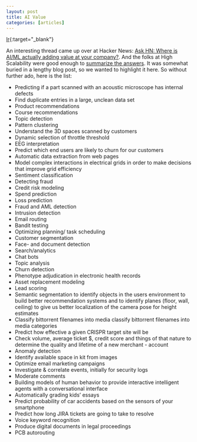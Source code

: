 ```yaml
---
layout: post
title: AI Value
categories: [articles]
---
```


[Ir](https://www.fast.ai/2016/12/29/uses-of-ai/){:target="_blank"}

An interesting thread came up over at Hacker News: [Ask HN: Where is AI/ML actually adding value at your company?](https://news.ycombinator.com/item?id=13159908). And the folks at High Scalability were good enough to [summarize the answers](http://highscalability.com/blog/2016/12/23/stuff-the-internet-says-on-scalability-for-december-23rd-201.html). It was somewhat buried in a lengthy blog post, so we wanted to highlight it here. So without further ado, here is the list:

<!--more-->

- Predicting if a part scanned with an acoustic microscope has internal defects
- Find duplicate entries in a large, unclean data set
- Product recommendations
- Course recommendations
- Topic detection
- Pattern clustering
- Understand the 3D spaces scanned by customers
- Dynamic selection of throttle threshold
- EEG interpretation
- Predict which end users are likely to churn for our customers
- Automatic data extraction from web pages
- Model complex interactions in electrical grids in order to make decisions that improve grid efficiency
- Sentiment classification
- Detecting fraud
- Credit risk modeling
- Spend prediction
- Loss prediction
- Fraud and AML detection
- Intrusion detection
- Email routing
- Bandit testing
- Optimizing planning/ task scheduling
- Customer segmentation
- Face- and document detection
- Search/analytics
- Chat bots
- Topic analysis
- Churn detection
- Phenotype adjudication in electronic health records
- Asset replacement modeling
- Lead scoring
- Semantic segmentation to identify objects in the users environment to build better recommendation systems and to identify planes (floor, wall, ceiling) to give us better localization of the camera pose for height estimates
- Classify bittorrent filenames into media classify bittorrent filenames into media categories
- Predict how effective a given CRISPR target site will be
- Check volume, average ticket $, credit score and things of that nature to determine the quality and lifetime of a new merchant - account
- Anomaly detection
- Identify available space in kit from images
- Optimize email marketing campaigns
- Investigate & correlate events, initially for security logs
- Moderate comments
- Building models of human behavior to provide interactive intelligent agents with a conversational interface
- Automatically grading kids’ essays
- Predict probability of car accidents based on the sensors of your smartphone
- Predict how long JIRA tickets are going to take to resolve
- Voice keyword recognition
- Produce digital documents in legal proceedings
- PCB autorouting